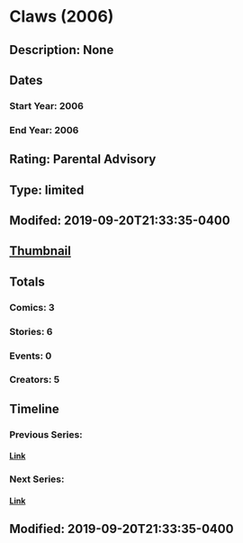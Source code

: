 # Claws (2006)
## Description: None
## Dates
### Start Year: 2006
### End Year: 2006
## Rating: Parental Advisory
## Type: limited
## Modifed: 2019-09-20T21:33:35-0400
## [Thumbnail](http://i.annihil.us/u/prod/marvel/i/mg/6/10/4bc5d47130f36.jpg)
## Totals
### Comics: 3
### Stories: 6
### Events: 0
### Creators: 5
## Timeline
### Previous Series: 
#### [Link]()
### Next Series: 
#### [Link]()
## Modified: 2019-09-20T21:33:35-0400